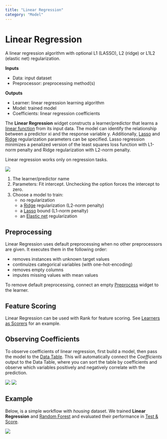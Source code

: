 ```yaml
---
title: "Linear Regression"
category: "Model"
---
```

Linear Regression
=================

A linear regression algorithm with optional L1 (LASSO), L2 (ridge) or L1L2 (elastic net) regularization.

**Inputs**

- Data: input dataset
- Preprocessor: preprocessing method(s)

**Outputs**

- Learner: linear regression learning algorithm
- Model: trained model
- Coefficients: linear regression coefficients

The **Linear Regression** widget constructs a learner/predictor that learns a [linear function](https://en.wikipedia.org/wiki/Linear_regression) from its input data. The model can identify the relationship between a predictor xi and the response variable y. Additionally, [Lasso](https://en.wikipedia.org/wiki/Least_squares#Lasso_method) and [Ridge](https://en.wikipedia.org/wiki/Least_squares#Lasso_method) regularization parameters can be specified. Lasso regression minimizes a penalized version of the least squares loss function with L1-norm penalty and Ridge regularization with L2-norm penalty.

Linear regression works only on regression tasks.

![](../images/Linear-Regression.png)

1. The learner/predictor name
2. Parameters: Fit intercept. Unchecking the option forces the intercept to zero.
3. Choose a model to train:
   - no regularization
   - a [Ridge](https://en.wikipedia.org/wiki/Least_squares#Lasso_method) regularization (L2-norm penalty)
   - a [Lasso](https://en.wikipedia.org/wiki/Least_squares#Lasso_method) bound (L1-norm penalty)
   - an [Elastic net](https://en.wikipedia.org/wiki/Elastic_net_regularization) regularization

Preprocessing
-------------

Linear Regression uses default preprocessing when no other preprocessors are given. It executes them in the following order:

- removes instances with unknown target values
- continuizes categorical variables (with one-hot-encoding)
- removes empty columns
- imputes missing values with mean values

To remove default preprocessing, connect an empty [Preprocess](../../data/preprocess/) widget to the learner.

Feature Scoring
---------------

Linear Regression can be used with Rank for feature scoring. See [Learners as Scorers](../../../learners-as-scorers/index/) for an example.

Observing Coefficients
----------------------

To observe coefficients of linear regression, first build a model, then pass the model to the [Data Table](../../data/datatable/). This will automatically connect the *Coefficients* output to the Data Table, where you can sort the table by coefficients and observe which variables positively and negatively correlate with the prediction.

![](../images/Linear-Regression-workflow.png)
![](../images/Linear-Regression-coefficients.png)


Example
-------

Below, is a simple workflow with *housing* dataset. We trained **Linear Regression** and [Random Forest](../model/randomforest.md) and evaluated their performance in [Test & Score](../../evaluate/testandscore/).

![](../images/LinearRegression-regression.png)

